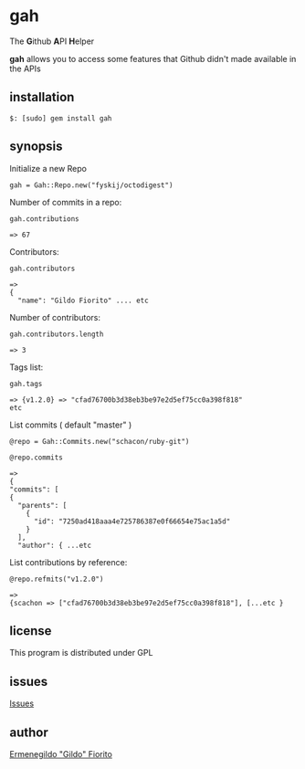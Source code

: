 gah
===

The **G**ithub **A**PI **H**elper

**gah** allows you to access some features that Github didn't made available in the APIs

installation
------------

    $: [sudo] gem install gah

synopsis
--------

Initialize a new Repo

    gah = Gah::Repo.new("fyskij/octodigest")


Number of commits in a repo:

    gah.contributions

    => 67

Contributors:

    gah.contributors

    => 
    {
      "name": "Gildo Fiorito" .... etc


Number of contributors:

    gah.contributors.length

    => 3

Tags list:

    gah.tags

    => {v1.2.0} => "cfad76700b3d38eb3be97e2d5ef75cc0a398f818" 
    etc

List commits ( default "master" )

    @repo = Gah::Commits.new("schacon/ruby-git")

    @repo.commits

    =>
    {
    "commits": [
    {
      "parents": [
        {
          "id": "7250ad418aaa4e725786387e0f66654e75ac1a5d"
        }
      ],
      "author": { ...etc


List contributions by reference:

    @repo.refmits("v1.2.0")

    =>
    {scachon => ["cfad76700b3d38eb3be97e2d5ef75cc0a398f818"], [...etc }


license
-------

This program is distributed under GPL

issues
------

[Issues](http://github.com/fyskij/gah/issues)

author
------

[Ermenegildo "Gildo" Fiorito](http://isagit.com)

